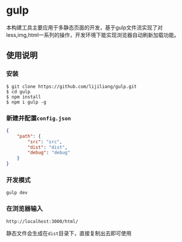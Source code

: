 # gulp
本构建工具主要应用于多静态页面的开发，基于gulp文件流实现了对less,img,html一系列的操作，开发环境下能实现浏览器自动刷新加载功能。

## 使用说明

### 安装
```shell
$ git clone https://github.com/lijiliang/gulp.git
$ cd gulp
$ npm install
$ npm i gulp -g
```



### 新建并配置`config.json`
```json
{
    "path": {
        "src": "src",
        "dist": "dist",
        "debug": "debug"
    }
}

```
### 开发模式
```shell
gulp dev
```
### 在浏览器输入
```
http://localhost:3000/html/
```

静态文件会生成在`dist`目录下，直接复制出去即可使用

